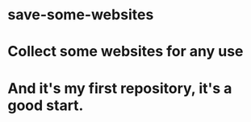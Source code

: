 # save-some-websites
# Collect some websites for any use
# And it's my first repository, it's a good start.

